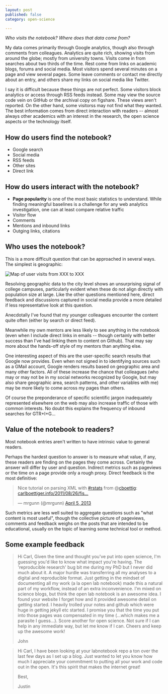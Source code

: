```yaml
---
layout: post
published: false
category: open-science

---
```



*Who visits the notebook? Where does that data come from?*


My data comes primarily through Google analytics, though also through comments from colleagues.  Analytics are quite rich, showing visits from around the globe; mostly from university towns.  Visits come in from searches about two thirds of the time. Rest come from links on academic blogs, forums and social media.  Most visitors spend several minutes on a page and view several pages. Some leave comments or contact me directly about an entry, and others share my links on social media like Twitter. 

I say it is difficult because these things are not perfect. Some visitors block analytics or access through RSS feeds instead. Some may view the source code vein on GitHub or the archival copy on figshare. These views aren't reported.  On the other hand, some visitorss may not find what they wanted.  The best information comes from direct interaction with readers -- almost always other academics with an interest in the research, the open science aspects or the technology itself. 




How do users find the notebook?  
-------------------------------

* Google search
* Social media
* RSS feeds
* Other sites
* Direct link


How do users interact with the notebook?
----------------------------------------

* **Page popularity** is one of the most basic statistics to understand.  While finding meaningful baselines is a challenge for any web analytics investigation, one can at least compare relative traffic
* Visitor flow
* Comments
* Mentions and inbound links
* Outging links, citations

Who uses the notebook?
----------------------

This is a more difficult question that can be approached in several ways.  The simplest is geographic:

![Map of user visits from XXX to XXX]()

Resolving geographic data to the city level shows an unsurprising signal of college campuses, particularly evident when these do not align directly with population size at large.  Like the other questions mentioned here, direct feedback and discussions captured in social media provide a more detailed if less representative look at this question. 

Anecdotally I've found that my younger colleagues encounter the content quite often (either by search or direct feed).

> 


Meanwhile my own mentors are less likely to see anything in the notebook (even when I include direct links in emails -- though certainly with better success than I've had linking them to content on Github). That may say more about the hands-off style of my mentors than anything else. 

One interesting aspect of this are the user-specific search results that Google now provides. Even when not signed in to identifying sources such as a GMail account, Google renders results based on geographic area and many other factors.  All of these increase the chance that colleagues (who may or may not be in my social networks recognized by Google, but may also share geographic area, search patterns, and other variables with me) may be more likely to come 
across my pages than others.  

Of course the preponderance of specific
scientific jargon inadequately represented elsewhere on the web
may also increase traffic of those with common interests. No doubt this explains the frequency of inbound searches for GTR+I+G...


Value of the notebook to readers?
--------------------------------

Most notebook entries aren't written to have intrinsic value to general readers. 

Perhaps the hardest question to answer is to measure what value, if any, these readers are finding on the pages they come across. Certainly the answer will differ by user and question. Indirect metrics such as pageviews or the time on a page provide only a rough proxy.  Direct feedback is the most definitive:

<blockquote class="twitter-tweet"><p>Nice tutorial on parsing XML with <a href="https://twitter.com/search/%23rstats">#rstats</a> from @<a href="https://twitter.com/cboettig">cboettig</a>: <a href="http://t.co/2W8tG6UVpq" title="http://www.carlboettiger.info/2011/08/26/fishbase-from-r-some-xml-parsing.html">carlboettiger.info/2011/08/26/fis…</a></p>&mdash; mrgunn (@mrgunn) <a href="https://twitter.com/mrgunn/status/320266421227622400">April 5, 2013</a></blockquote>
<script async src="//platform.twitter.com/widgets.js" charset="utf-8"></script>

Such metrics are less well suited to aggregate questions such as "what content is most useful", though the collective picture of pageviews, comments and feedback weighs on the posts that are intended to be educational, usually on the topic of learning some technical tool or method.  




Some example feedback
---------------------



<blockquote>
Hi Carl,
Given the time and thought you've put into open science, I'm guessing you'd like to know what impact you're having. The 'reproducible research' bug bit me during my PhD but I never did much about it. A major hurdle was transferring all my analyses to a digital and reproducible format. Just getting in the mindset of documenting all my work (a la open lab notebook) made this a natural part of my workflow, instead of an extra inconvenience. I'm mixed on science blogs, but think the open lab notebook is an awesome idea. I found your website I forget how and it provided awesome detail on getting started. I heavily trolled your notes and github which were huge in getting jekyll etc started. I promise you that the time you put into those pages was compensated in my time (...which makes me a parasite I guess...). Score another for open science. Not sure if I can help in any immediate way, but let me know if I can. Cheers and keep up the awesome work!

John
</blockquote>



<blockquote>
Hi Carl,
I have been looking at your labnotebook repo a ton over the last few days as I set up a blog. Just wanted to let you know how much I appreciate your commitment to putting all your work and code out in the open. It's this spirit that makes the internet great!

Best,

Justin
</blockquote>


